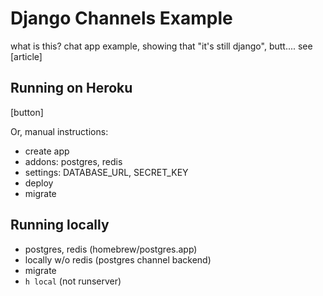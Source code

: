 # Django Channels Example 

what is this? chat app example, showing that "it's still django", butt....
see [article]

## Running on Heroku

[button]

Or, manual instructions:

- create app
- addons: postgres, redis
- settings: DATABASE_URL, SECRET_KEY
- deploy
- migrate

## Running locally

- postgres, redis (homebrew/postgres.app)
- locally w/o redis (postgres channel backend)
- migrate
- `h local` (not runserver)